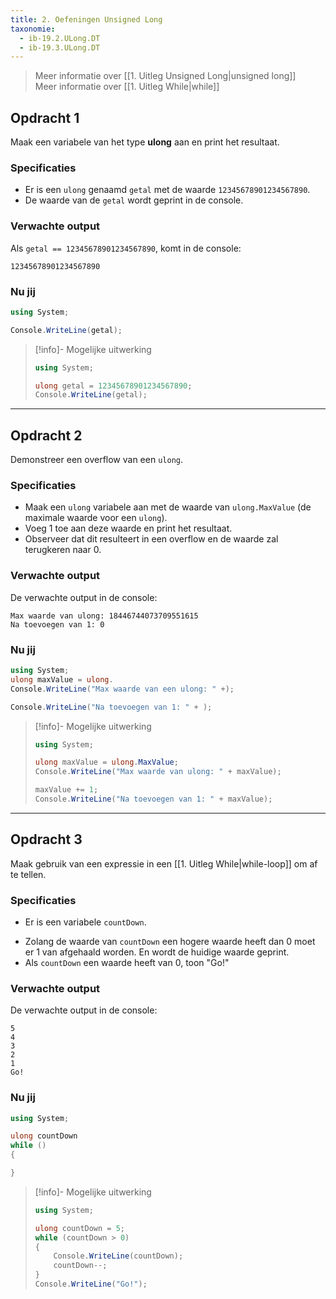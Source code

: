 ```yaml
---
title: 2. Oefeningen Unsigned Long
taxonomie:
  - ib-19.2.ULong.DT
  - ib-19.3.ULong.DT
---
```


> Meer informatie over [[1. Uitleg Unsigned Long|unsigned long]] \
> Meer informatie over [[1. Uitleg While|while]]

## Opdracht 1
Maak een variabele van het type **ulong** aan en print het resultaat.

### Specificaties
- Er is een `ulong` genaamd `getal` met de waarde `12345678901234567890`.
- De waarde van de `getal` wordt geprint in de console.

### Verwachte output
Als `getal == 12345678901234567890`, komt in de console:
```
12345678901234567890
```

### Nu jij
```csharp
using System;

Console.WriteLine(getal);
```

> [!info]- Mogelijke uitwerking
> ``` csharp
> using System;
> 
> ulong getal = 12345678901234567890;
> Console.WriteLine(getal);
> ```

---

## Opdracht 2
Demonstreer een overflow van een `ulong`.

### Specificaties
- Maak een `ulong` variabele aan met de waarde van `ulong.MaxValue` (de maximale waarde voor een `ulong`).
- Voeg 1 toe aan deze waarde en print het resultaat.
- Observeer dat dit resulteert in een overflow en de waarde zal terugkeren naar 0.

### Verwachte output
De verwachte output in de console:
```
Max waarde van ulong: 18446744073709551615
Na toevoegen van 1: 0
```

### Nu jij
```csharp
using System;
ulong maxValue = ulong.
Console.WriteLine("Max waarde van een ulong: " +);

Console.WriteLine("Na toevoegen van 1: " + );
```

> [!info]- Mogelijke uitwerking
> ``` csharp
> using System;
> 
> ulong maxValue = ulong.MaxValue;
> Console.WriteLine("Max waarde van ulong: " + maxValue);
> 
> maxValue += 1;
> Console.WriteLine("Na toevoegen van 1: " + maxValue);
> ```

---

## Opdracht 3
Maak gebruik van een expressie in een [[1. Uitleg While|while-loop]] om af te tellen.

### Specificaties
* Er is een variabele `countDown`.
- Zolang de waarde van `countDown` een hogere waarde heeft dan 0 moet er 1 van afgehaald worden. En wordt de huidige waarde geprint.
- Als `countDown` een waarde heeft van 0, toon "Go!"

### Verwachte output
De verwachte output in de console:
```
5
4
3
2
1
Go!
```

### Nu jij
```csharp
using System;

ulong countDown
while ()
{

}
```

> [!info]- Mogelijke uitwerking
> ``` csharp
> using System;
>
> ulong countDown = 5;
> while (countDown > 0)
> {
>     Console.WriteLine(countDown);
>     countDown--;
> }
> Console.WriteLine("Go!");
> ```
